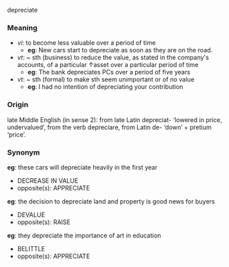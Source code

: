 depreciate
### Meaning
+ _vi_: to become less valuable over a period of time
	+ __eg__: New cars start to depreciate as soon as they are on the road.
+ _vt_: ~ sth (business) to reduce the value, as stated in the company's accounts, of a particular ↑asset over a particular period of time
	+ __eg__: The bank depreciates PCs over a period of five years
+ _vt_: ~ sth (formal) to make sth seem unimportant or of no value
	+ __eg__: I had no intention of depreciating your contribution

### Origin

late Middle English (in sense 2): from late Latin depreciat- ‘lowered in price, undervalued’, from the verb depreciare, from Latin de- ‘down’ + pretium ‘price’.

### Synonym

__eg__: these cars will depreciate heavily in the first year

+ DECREASE IN VALUE
+ opposite(s): APPRECIATE

__eg__: the decision to depreciate land and property is good news for buyers

+ DEVALUE
+ opposite(s): RAISE

__eg__: they depreciate the importance of art in education

+ BELITTLE
+ opposite(s): APPRECIATE


